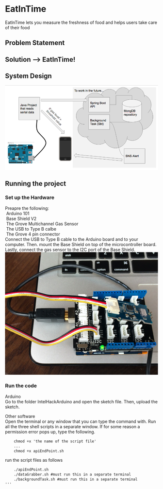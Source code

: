 # EatInTime
EatInTime lets you measure the freshness of food and helps users take care of their food

## Problem Statement

## Solution --> EatInTime!

## System Design
![alt text](https://github.com/chanhyeoni/EatInTime/blob/master/Screen%20Shot%202017-07-23%20at%204.00.09%20PM.png)


## Running the project
### Set up the Hardware
Preapre the following: <br />
&nbsp;Arduino 101<br />
&nbsp;Base Shield V2<br />
&nbsp;The Grove Multichannel Gas Sensor<br />
&nbsp;The USB to Type B calbe<br />
&nbsp;The Grove 4 pin connector<br />
Connect the USB to Type B cable to the Arduino board and to your computer. Then. mount the Base Shield on top of the microcontroller board. Lastly, connect the gas sensor to the I2C port of the Base Shield.
![alt text](https://github.com/chanhyeoni/EatInTime/blob/master/Screen%20Shot%202017-07-23%20at%202.50.01%20PM.png)

### Run the code
Arduino<br />
Go to the folder IntelHackArduino and open the sketch file. Then, upload the sketch.

Other software<br />
Open the terminal or any window that you can type the command with. Run all the three shell scripts in a separate window. If for some reason a permission error pops up, type the following.

```
	chmod +x 'the name of the script file'
	...
	chmod +x apiEndPoint.sh
```

run the script files as follows

```
	./apiEndPoint.sh
	./dataGrabber.sh #must run this in a separate terminal
	./backgroundTask.sh #must run this in a separate terminal
'''



